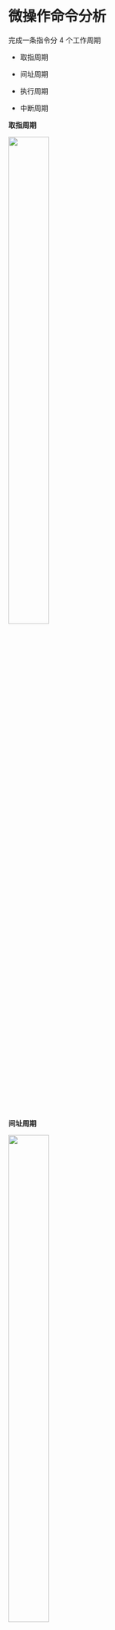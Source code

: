 # 微操作命令分析

完成一条指令分 4  个工作周期

* 取指周期

* 间址周期 

* 执行周期 

* 中断周期



**取指周期**

<img src="https://img-blog.csdnimg.cn/20201219150857299.png?x-oss-process=image/watermark,type_ZmFuZ3poZW5naGVpdGk,shadow_10,text_aHR0cHM6Ly9ibG9nLmNzZG4ubmV0L3dlaXhpbl80MzkzNDYwNw==,size_16,color_FFFFFF,t_70" width="40%" height="50%"  />



**间址周期**

<img src="https://img-blog.csdnimg.cn/2020121915092164.png?x-oss-process=image/watermark,type_ZmFuZ3poZW5naGVpdGk,shadow_10,text_aHR0cHM6Ly9ibG9nLmNzZG4ubmV0L3dlaXhpbl80MzkzNDYwNw==,size_16,color_FFFFFF,t_7" width="40%" height="50%"  />



**执行周期**

* 非访存指令

  <img src="https://img-blog.csdnimg.cn/20201219150947426.png?x-oss-process=image/watermark,type_ZmFuZ3poZW5naGVpdGk,shadow_10,text_aHR0cHM6Ly9ibG9nLmNzZG4ubmV0L3dlaXhpbl80MzkzNDYwNw==,size_16,color_FFFFFF,t_70" width="40%" height="50%"  />

  

* 访存指令

  <img src="https://img-blog.csdnimg.cn/20201219151013553.png?x-oss-process=image/watermark,type_ZmFuZ3poZW5naGVpdGk,shadow_10,text_aHR0cHM6Ly9ibG9nLmNzZG4ubmV0L3dlaXhpbl80MzkzNDYwNw==,size_16,color_FFFFFF,t_70" width="30%" height="50%"  />

  

* 转移指令

  <img src="https://img-blog.csdnimg.cn/20201219151036331.png" width="30%" height="50%" />

  

* 三类指令的指令周期

  <img src="https://img-blog.csdnimg.cn/20201219151055945.png?x-oss-process=image/watermark,type_ZmFuZ3poZW5naGVpdGk,shadow_10,text_aHR0cHM6Ly9ibG9nLmNzZG4ubmV0L3dlaXhpbl80MzkzNDYwNw==,size_16,color_FFFFFF,t_70" width="40%" height="50%"  />



**中断周期**

* 程序断点存入  “ 0  ”  地址  程序断点  进栈

	<img src="https://img-blog.csdnimg.cn/20201219151116690.png?x-oss-process=image/watermark,type_ZmFuZ3poZW5naGVpdGk,shadow_10,text_aHR0cHM6Ly9ibG9nLmNzZG4ubmV0L3dlaXhpbl80MzkzNDYwNw==,size_16,color_FFFFFF,t_70" width="35%" height="50%" />



# 控制单元的功能

**控制单元的外特性**

<img src="https://img-blog.csdnimg.cn/20201219152102481.png?x-oss-process=image/watermark,type_ZmFuZ3poZW5naGVpdGk,shadow_10,text_aHR0cHM6Ly9ibG9nLmNzZG4ubmV0L3dlaXhpbl80MzkzNDYwNw==,size_16,color_FFFFFF,t_7" width="40%" height="50%" />

* 输入信号

  * 时钟
    * CU 受时钟控制
    * 一个时钟脉冲发一个操作命令或一组需同时执行的操作命令
  * 指令寄存器
    * OP (IR) -> CU
    * 控制信号  与操作码有关
  * 标志
    * CU 受标志控制
  * 外来信号
    * 如：INTR 中断请求、HRQ 总线请求

* 输出信号

  * CPU  内的各种控制信号

    <img src="https://img-blog.csdnimg.cn/20201219151534257.png" width="25%" height="50%" />

  * 送至控制总线的信号

    <img src="https://img-blog.csdnimg.cn/20201219151604128.png?x-oss-process=image/watermark,type_ZmFuZ3poZW5naGVpdGk,shadow_10,text_aHR0cHM6Ly9ibG9nLmNzZG4ubmV0L3dlaXhpbl80MzkzNDYwNw==,size_16,color_FFFFFF,t_70" width="30%" height="50%"  />



**控制信号举例**

* 不采用 CPU  内部总线的方式（以ADD @X为例）

  * 取指周期

    <img src="https://img-blog.csdnimg.cn/20201219151626806.png?x-oss-process=image/watermark,type_ZmFuZ3poZW5naGVpdGk,shadow_10,text_aHR0cHM6Ly9ibG9nLmNzZG4ubmV0L3dlaXhpbl80MzkzNDYwNw==,size_16,color_FFFFFF,t_70" width="40%" height="50%"  />

  * 间址周期

    <img src="https://img-blog.csdnimg.cn/20201219151648701.png?x-oss-process=image/watermark,type_ZmFuZ3poZW5naGVpdGk,shadow_10,text_aHR0cHM6Ly9ibG9nLmNzZG4ubmV0L3dlaXhpbl80MzkzNDYwNw==,size_16,color_FFFFFF,t_70" width="40%" height="50%" />

  * 执行周期

    <img src="https://img-blog.csdnimg.cn/20201219151709555.png?x-oss-process=image/watermark,type_ZmFuZ3poZW5naGVpdGk,shadow_10,text_aHR0cHM6Ly9ibG9nLmNzZG4ubmV0L3dlaXhpbl80MzkzNDYwNw==,size_16,color_FFFFFF,t_70" width="40%" height="50%"  />

* 采用 CPU  内部总线方式（以ADD @X为例）

  * 取指周期

    <img src="https://img-blog.csdnimg.cn/202012191517308.png?x-oss-process=image/watermark,type_ZmFuZ3poZW5naGVpdGk,shadow_10,text_aHR0cHM6Ly9ibG9nLmNzZG4ubmV0L3dlaXhpbl80MzkzNDYwNw==,size_16,color_FFFFFF,t_70" width="40%" height="50%"  />

  * 间址周期

    <img src="https://img-blog.csdnimg.cn/20201219151748794.png?x-oss-process=image/watermark,type_ZmFuZ3poZW5naGVpdGk,shadow_10,text_aHR0cHM6Ly9ibG9nLmNzZG4ubmV0L3dlaXhpbl80MzkzNDYwNw==,size_16,color_FFFFFF,t_70" width="40%" height="50%"  />

  * 执行周期

    <img src="https://img-blog.csdnimg.cn/20201219151809434.png?x-oss-process=image/watermark,type_ZmFuZ3poZW5naGVpdGk,shadow_10,text_aHR0cHM6Ly9ibG9nLmNzZG4ubmV0L3dlaXhpbl80MzkzNDYwNw==,size_16,color_FFFFFF,t_70" width="40%" height="50%"  />






**多级时序系统**

* 机器周期

  * 机器周期的概念
    * 所有指令执行过程中的一个基准时间
  * 确定机器周期需考虑的因素
    * 每条指令的执行  步骤
    * 每一步骤  所需的  时间
  * 基准时间的确定
    * 以完成  最复杂  指令功能的时间  为准
    * 以  访问一次存储器  的时间  为基准
    * 若指令字长 =  存储字长 ，则取指周期 =  机器周期

* 时钟周期 （节拍、状态）

  * 一个机器周期内可完成若干个微操作
  * 每个微操作需一定的时间
  * 将一个机器周期分成若干个时间相等的时间段（ 节拍、状态、时钟周期） 
  * 时钟周期是控制计算机操作的最小单位时间

  <img src="https://img-blog.csdnimg.cn/20201219151834544.png?x-oss-process=image/watermark,type_ZmFuZ3poZW5naGVpdGk,shadow_10,text_aHR0cHM6Ly9ibG9nLmNzZG4ubmV0L3dlaXhpbl80MzkzNDYwNw==,size_16,color_FFFFFF,t_70" width="50%" height="50%"  />

* 多级时序系统

  * 机器周期、节拍（状态）组成多级时序系统
  * 一个指令周期包含若干个机器周期
  * 一个机器周期包含若干个时钟周期

  <img src="https://img-blog.csdnimg.cn/20201219151856793.png?x-oss-process=image/watermark,type_ZmFuZ3poZW5naGVpdGk,shadow_10,text_aHR0cHM6Ly9ibG9nLmNzZG4ubmV0L3dlaXhpbl80MzkzNDYwNw==,size_16,color_FFFFFF,t_70" width="50%" height="50%"  />

* 机器速度与机器主频的关系

  * 机器的主频 f 越快  机器的速度也越快

  * 在机器周期所含时钟周期数相同的前提下，两机平均指令执行速度之比 等于 

    <img src="https://img-blog.csdnimg.cn/20201219151921181.png" width="20%" height="50%"  />

  * 机器速度不仅与主频有关 ,还与机器周期中所含时钟周期 （主频的倒数）数以及指令周期中所含的机器周期数有关

  

**控制方式**

产生不同微操作命令序列所用的时序控制方式

* 同步控制方式

  * 任一微操作均由统一基准时标  的时序信号控制

  * 采用定长的机器周期，以最长的微操作序列和最复杂的微操作作为标准机器周期内 

    <img src="https://img-blog.csdnimg.cn/20201219151943535.png" width="50%" height="50%" />

  * 采用不定长的机器周期，机器周期内节拍数不等

    <img src="https://img-blog.csdnimg.cn/20201219152015656.png?x-oss-process=image/watermark,type_ZmFuZ3poZW5naGVpdGk,shadow_10,text_aHR0cHM6Ly9ibG9nLmNzZG4ubmV0L3dlaXhpbl80MzkzNDYwNw==,size_16,color_FFFFFF,t_70" width="50%" height="50%"  />

  * 采用中央控制和局部控制相结合的方法

    * 局部控制的节拍宽度与中央控制的节拍宽度一致

    <img src="https://img-blog.csdnimg.cn/20201219152036967.png?x-oss-process=image/watermark,type_ZmFuZ3poZW5naGVpdGk,shadow_10,text_aHR0cHM6Ly9ibG9nLmNzZG4ubmV0L3dlaXhpbl80MzkzNDYwNw==,size_16,color_FFFFFF,t_7" width="50%" height="50%"  />

* 异步控制方式

  * 无基准时标信号
  * 无固定的周期节拍和严格的时钟同步
  * 采用应答方式

* 联合控制方式
	* 同步与异步相结合

* 人工控制方式

	* Reset
	* 连续  和  单条  指令执行转换开关
	* 符合停机开关
